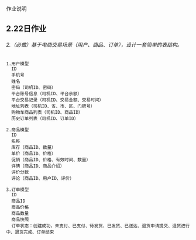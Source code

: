 作业说明

## 2.22日作业
###### 2.（必做）基于电商交易场景（用户、商品、订单），设计一套简单的表结构。
```
1.用户模型
  ID
  手机号
  姓名
  密码（司机ID、密码）
  平台账号信息（司机ID、平台余额）
  平台交易记录（司机ID、交易金额、交易时间）
  地址列表（司机ID、省、市、区、门牌号）
  购物车商品列表（司机ID、商品ID）
  历史订单列表（司机ID、订单ID）

2.商品模型
  ID
  名称
  库存（商品ID、数量）
  单价（商品ID、价格）
  促销（商品ID、价格、有效时间、数量）
  详情（商品ID、商品介绍）
  评价分数
  评论（商品ID、用户ID、评价）

3.订单模型
  ID
  商品ID
  商品价格
  商品数量
  商品快照
  订单状态：创建成功，未支付、已支付、待发货、已发货、已送达、退货申请提交、退货进行中、退货完成、订单结束


```
